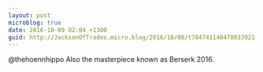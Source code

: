 ```yaml
---
layout: post
microblog: true
date: 2016-10-09 02:04 +1300
guid: http://JacksonOfTrades.micro.blog/2016/10/08/t784741140478033921.html
---
```

@thehoennhippo Also the masterpiece known as Berserk 2016.
